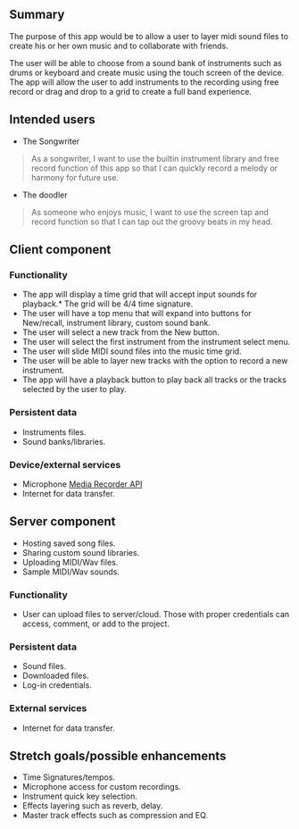 ## Summary



The purpose of this app would be to allow a user to layer midi sound files to create his or her own music and to collaborate with friends.

The user will be able to choose from a sound bank of instruments such as drums or keyboard and create music using the touch screen of the device.  The app will allow the user to add instruments to the recording using free record or drag and drop to a grid to create a full band experience. 



## Intended users


*  The Songwriter

> As a songwriter, I want to use the builtin instrument library and free record function of this app so that I can quickly record a melody or harmony for future use.


*  The doodler

> As someone who enjoys music, I want to use the screen tap and record function so that I can tap out the groovy beats in my head.

## Client component

### Functionality

*  The app will display a time grid that will accept input sounds for playback.*  The grid will be 4/4 time signature.
*  The user will have a top menu that will expand into buttons for New/recall, instrument library, custom sound bank.
*  The user will select a new track from the New button.
*  The user will select the first instrument from the instrument select menu.
*  The user will slide MIDI sound files into the music time grid.
*  The user will be able to layer new tracks with the option to record a new instrument.
*  The app will have a playback button to play back all tracks or the tracks selected by the user to play.



### Persistent data

*  Instruments files.
*  Sound banks/libraries.
  
### Device/external services

*  Microphone <a href="https://developer.android.com/reference/android/media/MediaRecorder">Media Recorder API</a>
*  Internet for data transfer.

## Server component

*  Hosting saved song files.
*  Sharing custom sound libraries.
*  Uploading MIDI/Wav files.
*  Sample MIDI/Wav sounds.

### Functionality

*  User can upload files to server/cloud.  Those with proper credentials can access, comment, or add to the project.

### Persistent data

*  Sound files.
*  Downloaded files.
*  Log-in credentials.

### External services

*  Internet for data transfer.
 
## Stretch goals/possible enhancements 

* Time Signatures/tempos.
* Microphone access for custom recordings.  
* Instrument quick key selection.
* Effects layering such as reverb, delay.
* Master track effects such as compression and EQ.